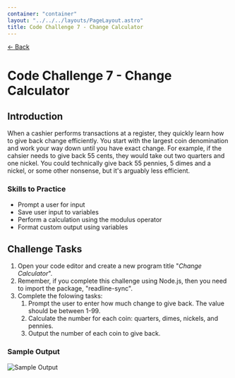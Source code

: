 ```yaml
---
container: "container"
layout: "../../../layouts/PageLayout.astro"
title: Code Challenge 7 - Change Calculator
---
```


[← Back](/comp-sci/code-challenges/)

# Code Challenge 7 - Change Calculator

## Introduction

When a cashier performs transactions at a register, they quickly learn how to give back change efficiently. You start with the largest coin denomination and work your way down until you have exact change. For example, if the cahsier needs to give back 55 cents, they would take out two quarters and one nickel. You could technically give back 55 pennies, 5 dimes and a nickel, or some other nonsense, but it's arguably less efficient.

### Skills to Practice

- Prompt a user for input
- Save user input to variables
- Perform a calculation using the modulus operator
- Format custom output using variables

## Challenge Tasks

1. Open your code editor and create a new program title "_Change Calculator_".
2. Remember, if you complete this challenge using Node.js, then you need to import the package, "readline-sync".
3. Complete the folowing tasks:
   1. Prompt the user to enter how much change to give back. The value should be between 1-99.
   2. Calculate the number for each coin: quarters, dimes, nickels, and pennies.
   3. Output the number of each coin to give back.

### Sample Output

![Sample Output](/assets/img/code-challenges/challenge-7-change-calculator.gif)
